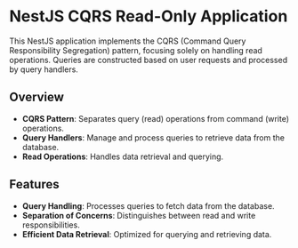 # NestJS CQRS Read-Only Application

This NestJS application implements the CQRS (Command Query Responsibility Segregation) pattern, focusing solely on handling read operations. Queries are constructed based on user requests and processed by query handlers.

## Overview

- **CQRS Pattern**: Separates query (read) operations from command (write) operations.
- **Query Handlers**: Manage and process queries to retrieve data from the database.
- **Read Operations**: Handles data retrieval and querying.

## Features

- **Query Handling**: Processes queries to fetch data from the database.
- **Separation of Concerns**: Distinguishes between read and write responsibilities.
- **Efficient Data Retrieval**: Optimized for querying and retrieving data.


